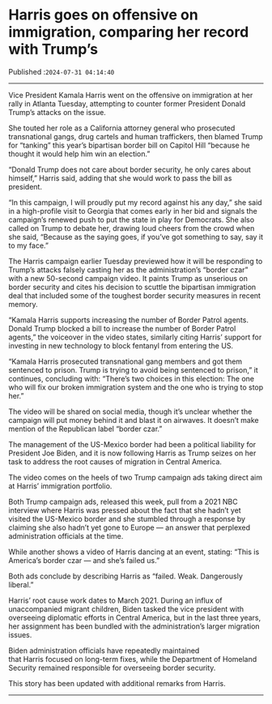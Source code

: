 # Harris goes on offensive on immigration, comparing her record with Trump’s

Published :`2024-07-31 04:14:40`

---

Vice President Kamala Harris went on the offensive on immigration at her rally in Atlanta Tuesday, attempting to counter former President Donald Trump’s attacks on the issue.

She touted her role as a California attorney general who prosecuted transnational gangs, drug cartels and human traffickers, then blamed Trump for “tanking” this year’s bipartisan border bill on Capitol Hill “because he thought it would help him win an election.”

“Donald Trump does not care about border security, he only cares about himself,” Harris said, adding that she would work to pass the bill as president.

“In this campaign, I will proudly put my record against his any day,” she said in a high-profile visit to Georgia that comes early in her bid and signals the campaign’s renewed push to put the state in play for Democrats. She also called on Trump to debate her, drawing loud cheers from the crowd when she said, “Because as the saying goes, if you’ve got something to say, say it to my face.”

The Harris campaign earlier Tuesday previewed how it will be responding to Trump’s attacks falsely casting her as the administration’s “border czar” with a new 50-second campaign video. It paints Trump as unserious on border security and cites his decision to scuttle the bipartisan immigration deal that included some of the toughest border security measures in recent memory.

“Kamala Harris supports increasing the number of Border Patrol agents. Donald Trump blocked a bill to increase the number of Border Patrol agents,” the voiceover in the video states, similarly citing Harris’ support for investing in new technology to block fentanyl from entering the US.

“Kamala Harris prosecuted transnational gang members and got them sentenced to prison. Trump is trying to avoid being sentenced to prison,” it continues, concluding with: “There’s two choices in this election: The one who will fix our broken immigration system and the one who is trying to stop her.”

The video will be shared on social media, though it’s unclear whether the campaign will put money behind it and blast it on airwaves. It doesn’t make mention of the Republican label “border czar.”

The management of the US-Mexico border had been a political liability for President Joe Biden, and it is now following Harris as Trump seizes on her task to address the root causes of migration in Central America.

The video comes on the heels of two Trump campaign ads taking direct aim at Harris’ immigration portfolio.

Both Trump campaign ads, released this week, pull from a 2021 NBC interview where Harris was pressed about the fact that she hadn’t yet visited the US-Mexico border and she stumbled through a response by claiming she also hadn’t yet gone to Europe — an answer that perplexed administration officials at the time.

While another shows a video of Harris dancing at an event, stating: “This is America’s border czar — and she’s failed us.”

Both ads conclude by describing Harris as “failed. Weak. Dangerously liberal.”

Harris’ root cause work dates to March 2021. During an influx of unaccompanied migrant children, Biden tasked the vice president with overseeing diplomatic efforts in Central America, but in the last three years, her assignment has been bundled with the administration’s larger migration issues.

Biden administration officials have repeatedly maintained that Harris focused on long-term fixes, while the Department of Homeland Security remained responsible for overseeing border security.

This story has been updated with additional remarks from Harris.

---

